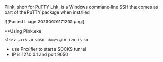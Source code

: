 
Plink, short for PuTTY Link, is a Windows command-line SSH that comes as part of the PuTTY package when installed

![[Pasted image 20250626171255.png]]

**Using Plink.exe
```cmd-session
plink -ssh -D 9050 ubuntu@10.129.15.50
```

- use Proxifier to start a SOCKS tunnel
- IP is 127.0.0.1 and port 9050
